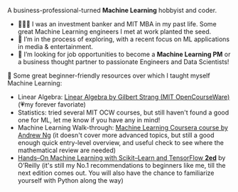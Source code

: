 A business-professional-turned **Machine Learning** hobbyist and coder.

- 👩🏻‍💼 I was an investment banker and MIT MBA in my past life. Some great Machine Learning engineers I met at work planted the seed.
- 🔭 I’m in the process of exploring, with a recent focus on ML applications in media & entertainment.
- 👯 I’m looking for job opportunities to become a **Machine Learning PM** or a business thought partner to passionate Engineers and Data Scientists!

🌱 Some great beginner-friendly resources over which I taught myself Machine Learning:
- Linear Algebra: [Linear Algebra by Gilbert Strang (MIT OpenCourseWare)](https://www.youtube.com/playlist?list=PL221E2BBF13BECF6C) (💗my forever favoriate)
- Statistics: tried several MIT OCW courses, but still haven't found a good one for ML, let me know if you have any in mind!
- Machine Learning Walk-through: [Machine Learning Coursera course by Andrew Ng](https://www.coursera.org/specializations/machine-learning-introduction#courses) (it doesn't cover more advanced topics, but still a good enough quick entry-level overview, and useful check to see where the mathematical review are needed)
- [Hands–On Machine Learning with Scikit–Learn and TensorFlow **2ed**](https://www.amazon.com/Hands-Machine-Learning-Scikit-Learn-TensorFlow/dp/1492032646) by O’Reilly (it's still my No.1 recommendations to beginners like me, till the next edition comes out. You will also have the chance to familiarize yourself with Python along the way)

<!--
**silviazeng/silviazeng** is a ✨ _special_ ✨ repository because its `README.md` (this file) appears on your GitHub profile.

Here are some ideas to get you started:

- 🔭 I’m currently working on ...
- 🌱 I’m currently learning ...
- 👯 I’m looking to collaborate on ...
- 🤔 I’m looking for help with ...
- 💬 Ask me about ...
- 📫 How to reach me: ...
- 😄 Pronouns: ...
- ⚡ Fun fact: ...
-->
